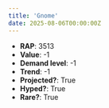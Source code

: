 ```yaml
---
title: 'Gnome'
date: 2025-08-06T00:00:00Z
---
```

- **RAP**: 3513
- **Value**: -1
- **Demand level**: -1
- **Trend**: -1
- **Projected?**: True
- **Hyped?**: True
- **Rare?**: True
